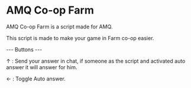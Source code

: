 # AMQ Co-op Farm

AMQ Co-op Farm is a script made for AMQ.

This script is made to make your game in Farm co-op easier.

--- Buttons ---

↑ : Send your answer in chat, if someone as the script and activated auto answer it will answer for him.

← : Toggle Auto answer.
